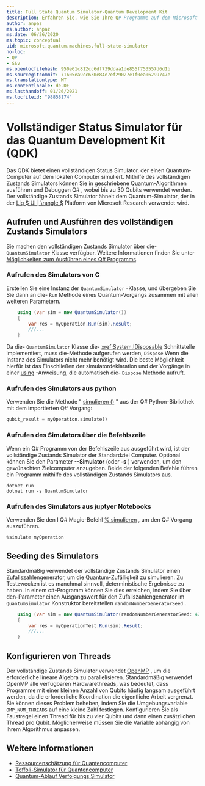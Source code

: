 ```yaml
---
title: Full State Quantum Simulator-Quantum Development Kit
description: Erfahren Sie, wie Sie Ihre Q# Programme auf dem Microsoft Quantum Development Kit vollständigen Status Simulator ausführen.
author: anpaz
ms.author: anpaz
ms.date: 06/26/2020
ms.topic: conceptual
uid: microsoft.quantum.machines.full-state-simulator
no-loc:
- Q#
- $$v
ms.openlocfilehash: 950e61c812cc6df739ddaa1de855f753557d6d1b
ms.sourcegitcommit: 71605ea9cc630e84e7ef29027e1f0ea06299747e
ms.translationtype: MT
ms.contentlocale: de-DE
ms.lasthandoff: 01/26/2021
ms.locfileid: "98858174"
---
```

# <a name="quantum-development-kit-qdk-full-state-simulator"></a>Vollständiger Status Simulator für das Quantum Development Kit (QDK)

Das QDK bietet einen vollständigen Status Simulator, der einen Quantum-Computer auf dem lokalen Computer simuliert. Mithilfe des vollständigen Zustands Simulators können Sie in geschriebene Quantum-Algorithmen ausführen und Debuggen Q# , wobei bis zu 30 Qubits verwendet werden. Der vollständige Zustands Simulator ähnelt dem Quantum-Simulator, der in der  [Liq $ UI | \rangle $](http://stationq.github.io/Liquid/) Platform von Microsoft Research verwendet wird.

## <a name="invoking-and-running-the-full-state-simulator"></a>Aufrufen und Ausführen des vollständigen Zustands Simulators

Sie machen den vollständigen Zustands Simulator über die- `QuantumSimulator` Klasse verfügbar. Weitere Informationen finden Sie unter [Möglichkeiten zum Ausführen eines Q# Programms](xref:microsoft.quantum.guide.host-programs).

### <a name="invoking-the-simulator-from-c"></a>Aufrufen des Simulators von C #

Erstellen Sie eine Instanz der `QuantumSimulator` -Klasse, und übergeben Sie Sie dann an die- `Run` Methode eines Quantum-Vorgangs zusammen mit allen weiteren Parametern.
```csharp
    using (var sim = new QuantumSimulator())
    {
        var res = myOperation.Run(sim).Result;
        ///...
    }
```

Da die- `QuantumSimulator` Klasse die- <xref:System.IDisposable> Schnittstelle implementiert, muss die-Methode aufgerufen werden, `Dispose` Wenn die Instanz des Simulators nicht mehr benötigt wird. Die beste Möglichkeit hierfür ist das Einschließen der simulatordeklaration und der Vorgänge in einer [using](https://docs.microsoft.com/dotnet/csharp/language-reference/keywords/using-statement) -Anweisung, die automatisch die- `Dispose` Methode aufruft.

### <a name="invoking-the-simulator-from-python"></a>Aufrufen des Simulators aus python

Verwenden Sie die Methode " [simulieren ()](https://docs.microsoft.com/python/qsharp-core/qsharp.loader.qsharpcallable) " aus der Q# Python-Bibliothek mit dem importierten Q# Vorgang:

```python
qubit_result = myOperation.simulate()
```

### <a name="invoking-the-simulator-from-the-command-line"></a>Aufrufen des Simulators über die Befehlszeile

Wenn ein Q# Programm von der Befehlszeile aus ausgeführt wird, ist der vollständige Zustands Simulator der Standardziel Computer. Optional können Sie den Parameter **--Simulator** (oder **-s** ) verwenden, um den gewünschten Zielcomputer anzugeben. Beide der folgenden Befehle führen ein Programm mithilfe des vollständigen Zustands Simulators aus. 

```dotnetcli
dotnet run
dotnet run -s QuantumSimulator
```

### <a name="invoking-the-simulator-from-juptyer-notebooks"></a>Aufrufen des Simulators aus juptyer Notebooks

Verwenden Sie den I Q# Magic-Befehl [% simulieren](xref:microsoft.quantum.iqsharp.magic-ref.simulate) , um den Q# Vorgang auszuführen.

```
%simulate myOperation
```
## <a name="seeding-the-simulator"></a>Seeding des Simulators

Standardmäßig verwendet der vollständige Zustands Simulator einen Zufallszahlengenerator, um die Quantum-Zufälligkeit zu simulieren. Zu Testzwecken ist es manchmal sinnvoll, deterministische Ergebnisse zu haben. In einem c#-Programm können Sie dies erreichen, indem Sie über den-Parameter einen Ausgangswert für den Zufallszahlengenerator im `QuantumSimulator` Konstruktor bereitstellen `randomNumberGeneratorSeed` .

```csharp
    using (var sim = new QuantumSimulator(randomNumberGeneratorSeed: 42))
    {
        var res = myOperationTest.Run(sim).Result;
        ///...
    }
```

## <a name="configuring-threads"></a>Konfigurieren von Threads

Der vollständige Zustands Simulator verwendet [OpenMP](http://www.openmp.org/) , um die erforderliche lineare Algebra zu parallelisieren. Standardmäßig verwendet OpenMP alle verfügbaren Hardwarethreads, was bedeutet, dass Programme mit einer kleinen Anzahl von Qubits häufig langsam ausgeführt werden, da die erforderliche Koordination die eigentliche Arbeit vergrenzt. Sie können dieses Problem beheben, indem Sie die Umgebungsvariable `OMP_NUM_THREADS` auf eine kleine Zahl festlegen. Konfigurieren Sie als Faustregel einen Thread für bis zu vier Qubits und dann einen zusätzlichen Thread pro Qubit. Möglicherweise müssen Sie die Variable abhängig von Ihrem Algorithmus anpassen.

## <a name="see-also"></a>Weitere Informationen

- [Ressourcenschätzung für Quantencomputer](xref:microsoft.quantum.machines.resources-estimator)
- [Toffoli-Simulator für Quantencomputer](xref:microsoft.quantum.machines.toffoli-simulator)
- [Quantum-Ablauf Verfolgungs Simulator](xref:microsoft.quantum.machines.qc-trace-simulator.intro)